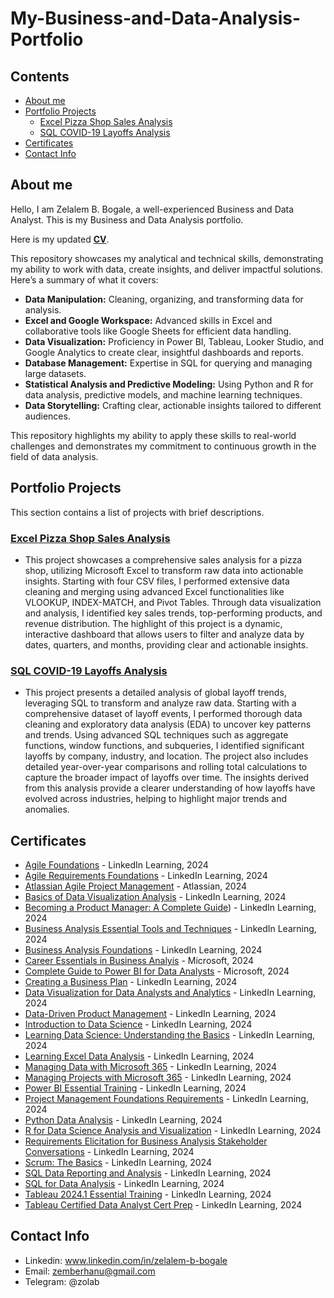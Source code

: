 # My-Business-and-Data-Analysis-Portfolio

## Contents
* [About me](#about-me)
* [Portfolio Projects](#portfolio-projects)
  * [Excel Pizza Shop Sales Analysis](#excel-pizza-shop-sales-analysis)
  * [SQL COVID-19 Layoffs Analysis](sql-covid-19-layoffs-analysis)
* [Certificates](#certificates)
* [Contact Info](#contact-info)

## About me
Hello, I am Zelalem B. Bogale, a well-experienced Business and Data Analyst. This is my Business and Data Analysis portfolio.<br>

Here is my updated [**CV**](https://github.com/ZelaBerh/Business-and-Data-Analysis-Portfolio/blob/main/Zelalem's%20Business%20and%20Data%20Analyst%20CV.pdf).

This repository showcases my analytical and technical skills, demonstrating my ability to work with data, create insights, and deliver impactful solutions. Here’s a summary of what it covers:

* **Data Manipulation:** Cleaning, organizing, and transforming data for analysis.
* **Excel and Google Workspace:** Advanced skills in Excel and collaborative tools like Google Sheets for efficient data handling.
* **Data Visualization:** Proficiency in Power BI, Tableau, Looker Studio, and Google Analytics to create clear, insightful dashboards and reports.
* **Database Management:** Expertise in SQL for querying and managing large datasets.
* **Statistical Analysis and Predictive Modeling:** Using Python and R for data analysis, predictive models, and machine learning techniques.
* **Data Storytelling:** Crafting clear, actionable insights tailored to different audiences.

This repository highlights my ability to apply these skills to real-world challenges and demonstrates my commitment to continuous growth in the field of data analysis.


## Portfolio Projects
This section contains a list of projects with brief descriptions.

### [Excel Pizza Shop Sales Analysis](https://github.com/ZelaBerh/Business-and-Data-Analysis-Portfolio/tree/main/Projects/Excel)
  * This project showcases a comprehensive sales analysis for a pizza shop, utilizing Microsoft Excel to transform raw data into actionable insights. Starting with four CSV files, I performed extensive data cleaning and merging using advanced Excel functionalities like VLOOKUP, INDEX-MATCH, and Pivot Tables. Through data visualization and analysis, I identified key sales trends, top-performing products, and revenue distribution. The highlight of this project is a dynamic, interactive dashboard that allows users to filter and analyze data by dates, quarters, and months, providing clear and actionable insights.
### [SQL COVID-19 Layoffs Analysis](https://github.com/ZelaBerh/Business-and-Data-Analysis-Portfolio/tree/main/Projects/SQL)
  * This project presents a detailed analysis of global layoff trends, leveraging SQL to transform and analyze raw data. Starting with a comprehensive dataset of layoff events, I performed thorough data cleaning and exploratory data analysis (EDA) to uncover key patterns and trends. Using advanced SQL techniques such as aggregate functions, window functions, and subqueries, I identified significant layoffs by company, industry, and location. The project also includes detailed year-over-year comparisons and rolling total calculations to capture the broader impact of layoffs over time. The insights derived from this analysis provide a clearer understanding of how layoffs have evolved across industries, helping to highlight major trends and anomalies.


## Certificates
* [Agile Foundations](https://github.com/ZelaBerh/Business-and-Data-Analysis-Portfolio/blob/main/Certificates/CertificateOfCompletion_Agile%20Foundations.pdf) - LinkedIn Learning, 2024
* [Agile Requirements Foundations](https://github.com/ZelaBerh/Business-and-Data-Analysis-Portfolio/blob/main/Certificates/CertificateOfCompletion_Agile%20Requirements%20Foundations.pdf) - LinkedIn Learning, 2024
* [Atlassian Agile Project Management](https://github.com/ZelaBerh/Business-and-Data-Analysis-Portfolio/blob/main/Certificates/CertificateOfCompletion_Atlassian%20Agile%20Project%20Management%20Professional%20Certificate%20(1).pdf) - Atlassian, 2024
* [Basics of Data Visualization Analysis](https://github.com/ZelaBerh/Business-and-Data-Analysis-Portfolio/blob/main/Certificates/CertificateOfCompletion_Basics%20of%20Data%20Visualization%20Analysis.pdf) - LinkedIn Learning, 2024
* [Becoming a Product Manager: A Complete Guide](https://github.com/ZelaBerh/Business-and-Data-Analysis-Portfolio/blob/main/Certificates/CertificateOfCompletion_Becoming%20a%20Product%20Manager%20A%20Complete%20Guide.pdf)) - LinkedIn Learning, 2024
* [Business Analysis Essential Tools and Techniques](https://github.com/ZelaBerh/Business-and-Data-Analysis-Portfolio/blob/main/Certificates/CertificateOfCompletion_Business%20Analysis%20Essential%20Tools%20and%20Techniques.pdf) - LinkedIn Learning, 2024
* [Business Analysis Foundations](https://github.com/ZelaBerh/Business-and-Data-Analysis-Portfolio/blob/main/Certificates/CertificateOfCompletion_Business%20Analysis%20Foundations.pdf) - LinkedIn Learning, 2024
* [Career Essentials in Business Analyis](https://github.com/ZelaBerh/Business-and-Data-Analysis-Portfolio/blob/main/Certificates/CertificateOfCompletion_Career%20Essentials%20in%20Business%20Analysis%20by%20Microsoft%20and%20LinkedIn%20(1).pdf) - Microsoft, 2024
* [Complete Guide to Power BI for Data Analysts](https://github.com/ZelaBerh/Business-and-Data-Analysis-Portfolio/blob/main/Certificates/CertificateOfCompletion_Complete%20Guide%20to%20Power%20BI%20for%20Data%20Analysts%20by%20Microsoft%20Press.pdf) - Microsoft, 2024
* [Creating a Business Plan](https://github.com/ZelaBerh/Business-and-Data-Analysis-Portfolio/blob/main/Certificates/CertificateOfCompletion_Creating%20a%20Business%20Plan.pdf) - LinkedIn Learning, 2024
* [Data Visualization for Data Analysts and Analytics](https://github.com/ZelaBerh/Business-and-Data-Analysis-Portfolio/blob/main/Certificates/CertificateOfCompletion_Data%20Visualization%20for%20Data%20Analysis%20and%20Analytics%202020.pdf) - LinkedIn Learning, 2024
* [Data-Driven Product Management](https://github.com/ZelaBerh/Business-and-Data-Analysis-Portfolio/blob/main/Certificates/CertificateOfCompletion_DataDriven%20Product%20Management.pdf) - LinkedIn Learning, 2024
* [Introduction to Data Science](https://github.com/ZelaBerh/Business-and-Data-Analysis-Portfolio/blob/main/Certificates/CertificateOfCompletion_Introduction%20to%20Data%20Science.pdf) - LinkedIn Learning, 2024
* [Learning Data Science: Understanding the Basics](https://github.com/ZelaBerh/Business-and-Data-Analysis-Portfolio/blob/main/Certificates/CertificateOfCompletion_Learning%20Data%20Science%20Understanding%20the%20Basics.pdf) - LinkedIn Learning, 2024
* [Learning Excel Data Analysis](https://github.com/ZelaBerh/Business-and-Data-Analysis-Portfolio/blob/main/Certificates/CertificateOfCompletion_Learning%20Excel%20Data%20Analysis.pdf) - LinkedIn Learning, 2024
* [Managing Data with Microsoft 365](https://github.com/ZelaBerh/Business-and-Data-Analysis-Portfolio/blob/main/Certificates/CertificateOfCompletion_Managing%20Data%20with%20Microsoft%20365.pdf) - LinkedIn Learning, 2024
* [Managing Projects with Microsoft 365](https://github.com/ZelaBerh/Business-and-Data-Analysis-Portfolio/blob/main/Certificates/CertificateOfCompletion_Managing%20Projects%20with%20Microsoft%20365.pdf) - LinkedIn Learning, 2024
* [Power BI Essential Training](https://github.com/ZelaBerh/Business-and-Data-Analysis-Portfolio/blob/main/Certificates/CertificateOfCompletion_Power%20BI%20Essential%20Training.pdf) - LinkedIn Learning, 2024
* [Project Management Foundations Requirements](https://github.com/ZelaBerh/Business-and-Data-Analysis-Portfolio/blob/main/Certificates/CertificateOfCompletion_Project%20Management%20Foundations%20Requirements.pdf) - LinkedIn Learning, 2024
* [Python Data Analysis](https://github.com/ZelaBerh/Business-and-Data-Analysis-Portfolio/blob/main/Certificates/CertificateOfCompletion_Python%20Data%20Analysis.pdf) - LinkedIn Learning, 2024
* [R for Data Science Analysis and Visualization](https://github.com/ZelaBerh/Business-and-Data-Analysis-Portfolio/blob/main/Certificates/CertificateOfCompletion_R%20for%20Data%20Science%20Analysis%20and%20Visualization.pdf) - LinkedIn Learning, 2024
* [Requirements Elicitation for Business Analysis Stakeholder Conversations](https://github.com/ZelaBerh/Business-and-Data-Analysis-Portfolio/blob/main/Certificates/CertificateOfCompletion_Requirements%20Elicitation%20for%20Business%20Analysis%20Stakeholder%20Conversations.pdf) - LinkedIn Learning, 2024
* [Scrum: The Basics](https://github.com/ZelaBerh/Business-and-Data-Analysis-Portfolio/blob/main/Certificates/CertificateOfCompletion_Scrum%20The%20Basics.pdf) - LinkedIn Learning, 2024
* [SQL Data Reporting and Analysis](https://github.com/ZelaBerh/Business-and-Data-Analysis-Portfolio/blob/main/Certificates/CertificateOfCompletion_SQL%20Data%20Reporting%20and%20Analysis.pdf) - LinkedIn Learning, 2024
* [SQL for Data Analysis](https://github.com/ZelaBerh/Business-and-Data-Analysis-Portfolio/blob/main/Certificates/CertificateOfCompletion_SQL%20for%20Data%20Analysis.pdf) - LinkedIn Learning, 2024
* [Tableau 2024.1 Essential Training](https://github.com/ZelaBerh/Business-and-Data-Analysis-Portfolio/blob/main/Certificates/CertificateOfCompletion_Tableau%202024.1%20Essential%20Training.pdf) - LinkedIn Learning, 2024
* [Tableau Certified Data Analyst Cert Prep](https://github.com/ZelaBerh/Business-and-Data-Analysis-Portfolio/blob/main/Certificates/CertificateOfCompletion_Tableau%20Certified%20Data%20Analyst%20Cert%20Prep.pdf) - LinkedIn Learning, 2024




























## Contact Info
* Linkedin: www.linkedin.com/in/zelalem-b-bogale
* Email: zemberhanu@gmail.com
* Telegram: @zolab
